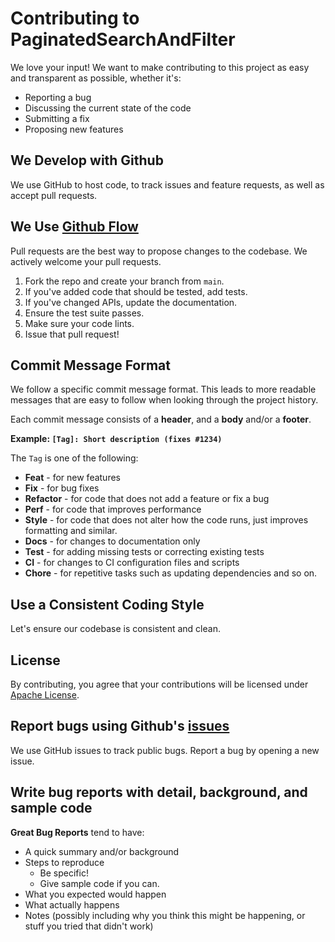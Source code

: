 # Contributing to PaginatedSearchAndFilter

We love your input! We want to make contributing to this project as easy and transparent as possible, whether it's:

- Reporting a bug
- Discussing the current state of the code
- Submitting a fix
- Proposing new features

## We Develop with Github

We use GitHub to host code, to track issues and feature requests, as well as accept pull requests.

## We Use [Github Flow](https://guides.github.com/introduction/flow/index.html)

Pull requests are the best way to propose changes to the codebase. We actively welcome your pull requests.

1. Fork the repo and create your branch from `main`.
2. If you've added code that should be tested, add tests.
3. If you've changed APIs, update the documentation.
4. Ensure the test suite passes.
5. Make sure your code lints.
6. Issue that pull request!

## Commit Message Format

We follow a specific commit message format. This leads to more readable messages that are easy to follow when looking through the project history.

Each commit message consists of a **header**, and a **body** and/or a **footer**. 

**Example: ``[Tag]: Short description (fixes #1234)``**

The `Tag` is one of the following:

- **Feat** - for new features
- **Fix** - for bug fixes
- **Refactor** - for code that does not add a feature or fix a bug
- **Perf** - for code that improves performance
- **Style** - for code that does not alter how the code runs, just improves formatting and similar.
- **Docs** - for changes to documentation only
- **Test** - for adding missing tests or correcting existing tests
- **CI** - for changes to CI configuration files and scripts
- **Chore** - for repetitive tasks such as updating dependencies and so on.

## Use a Consistent Coding Style

Let's ensure our codebase is consistent and clean.

## License

By contributing, you agree that your contributions will be licensed under [Apache License](LICENSE).

## Report bugs using Github's [issues](https://github.com/briandk/transcriptase-atom/issues)

We use GitHub issues to track public bugs. Report a bug by opening a new issue.

## Write bug reports with detail, background, and sample code

**Great Bug Reports** tend to have:

- A quick summary and/or background
- Steps to reproduce
  - Be specific!
  - Give sample code if you can.
- What you expected would happen
- What actually happens
- Notes (possibly including why you think this might be happening, or stuff you tried that didn't work)
